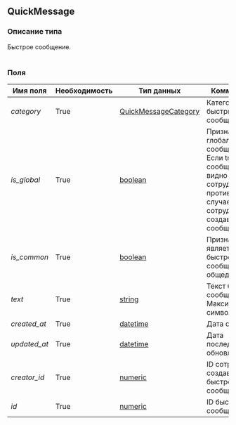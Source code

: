 
## QuickMessage

### Описание типа
Быстрое сообщение.<br/><br/>
### Поля

| Имя поля | Необходимость | Тип данных | Комментарий |
|---|---|---|---|
|*category*|True|[QuickMessageCategory](/types/QuickMessageCategory)|Категория быстрых сообщений.<br/>|
|*is_global*|True|[boolean](/types/boolean)|Признак глобальности сообщения.<br/>Если true, то сообщение видно всем сотрудникам. В противном случае - только сотруднику, создавшему сообщение.<br/>|
|*is_common*|True|[boolean](/types/boolean)|Признак того, является ли быстрое сообщение общедоступным.<br/>|
|*text*|True|[string](/types/string)|Текст быстрого сообщения.<br/>Максимум 2000 символов.<br/>|
|*created_at*|True|[datetime](/types/datetime)|Дата создания.<br/>|
|*updated_at*|True|[datetime](/types/datetime)|Дата последнего обновления.<br/>|
|*creator_id*|True|[numeric](/types/numeric)|ID сотрудника создавшего быстрое сообщение.<br/>|
|*id*|True|[numeric](/types/numeric)|ID быстрого сообщения.<br/>|
